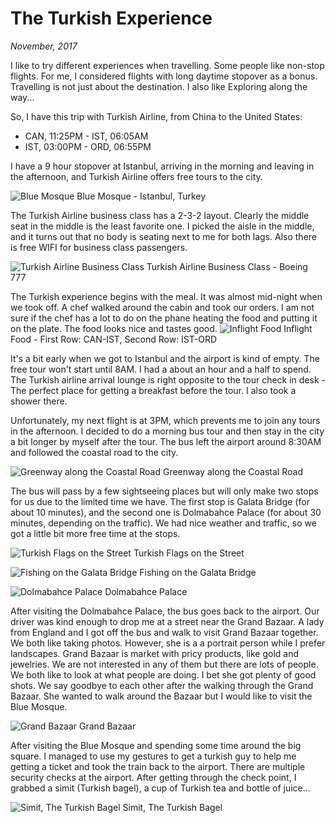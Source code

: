 # The Turkish Experience

_November, 2017_

I like to try different experiences when travelling. Some people like non-stop flights. For me, I considered flights with long daytime stopover as a bonus. Travelling is not just about the destination. I also like Exploring along the way...

So, I have this trip with Turkish Airline, from China to the United States:

* CAN, 11:25PM - IST, 06:05AM
* IST, 03:00PM - ORD, 06:55PM

I have a 9 hour stopover at Istanbul, arriving in the morning and leaving in the afternoon, and Turkish Airline offers free tours to the city.

![Blue Mosque](../../../static/images/swan/Istanbul/20171031_IMGP0105.jpg)
Blue Mosque - Istanbul, Turkey

The Turkish Airline business class has a 2-3-2 layout. Clearly the middle seat in the middle is the least favorite one. I picked the aisle in the middle, and it turns out that no body is seating next to me for both lags. Also there is free WIFI for business class passengers.

![Turkish Airline Business Class](../../../static/images/swan/Istanbul/20171030_IMG_1421.jpg)
Turkish Airline Business Class - Boeing 777

The Turkish experience begins with the meal. It was almost mid-night when we took off. A chef walked around the cabin and took our orders. I am not sure if the chef has a lot to do on the phane heating the food and putting it on the plate. The food looks nice and tastes good.
![Inflight Food](../../../static/images/swan/Istanbul/20171031_IMG_1432.jpg)
Inflight Food - First Row: CAN-IST, Second Row: IST-ORD

It's a bit early when we got to Istanbul and the airport is kind of empty. The free tour won't start until 8AM. I had a about an hour and a half to spend. The Turkish airline arrival lounge is right opposite to the tour check in desk - The perfect place for getting a breakfast before the tour. I also took a shower there.

Unfortunately, my next flight is at 3PM, which prevents me to join any tours in the afternoon. I decided to do a morning bus tour and then stay in the city a bit longer by myself after the tour. The bus left the airport around 8:30AM and followed the coastal road to the city. 

![Greenway along the Coastal Road](../../../static/images/swan/Istanbul/20171031_IMGP0008.jpg)
Greenway along the Coastal Road

The bus will pass by a few sightseeing places but will only make two stops for us due to the limited time we have. The first stop is Galata Bridge (for about 10 minutes), and the second one is Dolmabahce Palace (for about 30 minutes, depending on the traffic). We had nice weather and traffic, so we got a little bit more free time at the stops.

![Turkish Flags on the Street](../../../static/images/swan/Istanbul/20171031_IMGP0081.jpg)
Turkish Flags on the Street

![Fishing on the Galata Bridge](../../../static/images/swan/Istanbul/20171031_IMGP0040.jpg)
Fishing on the Galata Bridge

![Dolmabahce Palace](../../../static/images/swan/Istanbul/20171031_IMG_1514.jpg)
Dolmabahce Palace

After visiting the Dolmabahce Palace, the bus goes back to the airport. Our driver was kind enough to drop me at a street near the Grand Bazaar. A lady from England and I got off the bus and walk to visit Grand Bazaar together. We both like taking photos. However, she is a a portrait person while I prefer landscapes. Grand Bazaar is market with pricy products, like gold and jewelries. We are not interested in any of them but there are lots of people. We both like to look at what people are doing. I bet she got plenty of good shots. We say goodbye to each other after the walking through the Grand Bazaar. She wanted to walk around the Bazaar but I would like to visit the Blue Mosque.

![Grand Bazaar](../../../static/images/swan/Istanbul/20171031_IMGP0101.jpg)
Grand Bazaar

After visiting the Blue Mosque and spending some time around the big square. I managed to use my gestures to get a turkish guy to help me getting a ticket and took the train back to the airport. There are multiple security checks at the airport. After getting through the check point, I grabbed a simit (Turkish bagel), a cup of Turkish tea and bottle of juice...

![Simit, The Turkish Bagel](../../../static/images/swan/Istanbul/20171031_IMG_1623.jpg)
Simit, The Turkish Bagel
